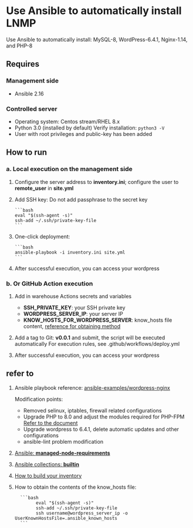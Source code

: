 # Use Ansible to automatically install LNMP

Use Ansible to automatically install: MySQL-8, WordPress-6.4.1, Nginx-1.14, and PHP-8

## Requires

### Management side

- Ansible 2.16

### Controlled server

- Operating system: Centos stream/RHEL 8.x
- Python 3.0 (installed by default) Verify installation: `python3 -V`
- User with root privileges and public-key has been added

## How to run

### a. Local execution on the management side

1. Configure the server address to **inventory.ini**; configure the user to **remote_user** in **site.yml**

2. Add SSH key:
       Do not add passphrase to the secret key

       ```bash
       eval "$(ssh-agent -s)"
       ssh-add ~/.ssh/private-key-file
       ```

3. One-click deployment:

       ```bash
       ansible-playbook -i inventory.ini site.yml
       ```

4. After successful execution, you can access your wordpress

### b. Or GitHub Action execution

  1. Add in warehouse Actions secrets and variables
       + **SSH_PRIVATE_KEY**: your SSH private key
       + **WORDPRESS_SERVER_IP**: your server IP
       + **KNOW_HOSTS_FOR_WORDPRESS_SERVER**: know_hosts file content, [reference for obtaining method](#reference)

  2. Add a tag to Git: **v0.0.1** and submit, the script will be executed automatically
       For execution rules, see .github/workflows/deploy.yml

  3. After successful execution, you can access your wordpress

## refer to

   1. Ansible playbook reference: [ansible-examples/wordpress-nginx](https://github.com/ansible/ansible-examples/tree/master/wordpress-nginx)

       Modification points:

       + Removed selinux, iptables, firewall related configurations
       + Upgrade PHP to 8.0 and adjust the modules required for PHP-FPM [Refer to the document](https://cloud.tencent.com/document/product/213/49304)
       + Upgrade wordpress to 6.4.1, delete automatic updates and other configurations
       + ansible-lint problem modification

   2. [Ansible: **managed-node-requirements**](https://docs.ansible.com/ansible/latest/installation_guide/intro_installation.html#managed-node-requirements)

   3. [Ansible collections: **builtin**](<https://docs.ansible.com/ansible/latest/collections/ansible/builtin/index.html>)

   4. [How to build your inventory](https://docs.ansible.com/ansible/latest/inventory_guide/intro_inventory.html#how-to-build-your-inventory)

   5. How to obtain the contents of the know_hosts file:

            ```bash
                  eval "$(ssh-agent -s)"
                  ssh-add ~/.ssh/private-key-file
                  ssh username@wordpress_server_ip -o UserKnownHostsFile=.ansible_known_hosts
            ```
